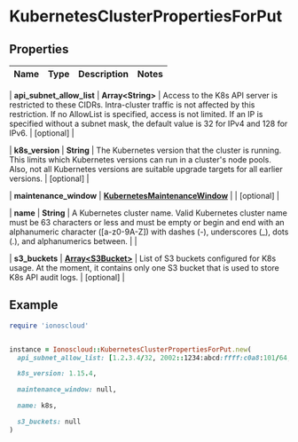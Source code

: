 # KubernetesClusterPropertiesForPut

## Properties

| Name | Type | Description | Notes |
| ---- | ---- | ----------- | ----- |

| **api_subnet_allow_list** | **Array&lt;String&gt;** | Access to the K8s API server is restricted to these CIDRs. Intra-cluster traffic is not affected by this restriction. If no AllowList is specified, access is not limited. If an IP is specified without a subnet mask, the default value is 32 for IPv4 and 128 for IPv6. | [optional] |

| **k8s_version** | **String** | The Kubernetes version that the cluster is running. This limits which Kubernetes versions can run in a cluster&#39;s node pools. Also, not all Kubernetes versions are suitable upgrade targets for all earlier versions. | [optional] |

| **maintenance_window** | [**KubernetesMaintenanceWindow**](KubernetesMaintenanceWindow.md) |  | [optional] |

| **name** | **String** | A Kubernetes cluster name. Valid Kubernetes cluster name must be 63 characters or less and must be empty or begin and end with an alphanumeric character ([a-z0-9A-Z]) with dashes (-), underscores (_), dots (.), and alphanumerics between. |  |

| **s3_buckets** | [**Array&lt;S3Bucket&gt;**](S3Bucket.md) | List of S3 buckets configured for K8s usage. At the moment, it contains only one S3 bucket that is used to store K8s API audit logs. | [optional] |

## Example

```ruby
require 'ionoscloud'


instance = Ionoscloud::KubernetesClusterPropertiesForPut.new(
  api_subnet_allow_list: [1.2.3.4/32, 2002::1234:abcd:ffff:c0a8:101/64, 1.2.3.4, 2002::1234:abcd:ffff:c0a8:101],

  k8s_version: 1.15.4,

  maintenance_window: null,

  name: k8s,

  s3_buckets: null
)
```

